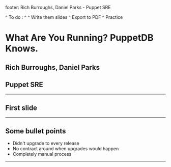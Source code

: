 footer: Rich Burroughs, Daniel Parks - Puppet SRE

^ To do :
^
^ Write them slides
^ Export to PDF
^ Practice

# What Are You Running? PuppetDB Knows.

## Rich Burroughs, Daniel Parks
## Puppet SRE

---

## First slide

---

## Some bullet points

- Didn't upgrade to every release
- No contract around when upgrades would happen
- Completely manual process

---

